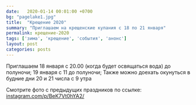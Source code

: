 ```yaml
---
date:   2020-01-14 00:01:00 +0700
bg: "pagelake1.jpg"
title:  "Крещение 2020"
summary: "Приглашаем на крещенские купания с 18 по 21 января"  
permalink: крещение-2020
tags: ['зима', 'крещение', 'события', 'анонс']
layout: post
categories: posts
---
```


Приглашаем 18 января с 20.00 (когда будет освящаться вода) до полуночи;
19 января с 11 до полуночи;
Также можно доехать окунуться в будние дни 20 и 21 числа с 9 утра

Смотрите фото с предыдущих праздников по ссылке: [instagram.com/p/BeK7Vt0hYA2/](https://www.instagram.com/p/BeK7Vt0hYA2/)
